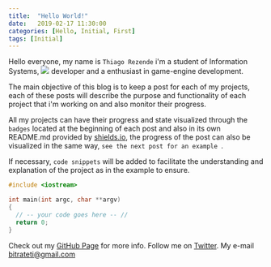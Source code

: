 ```yaml
---
title:  "Hello World!"
date:   2019-02-17 11:30:00
categories: [Hello, Initial, First]
tags: [Initial]
---
```

Hello everyone, my name is `Thiago Rezende` i'm a student of Information Systems, ![](https://img.shields.io/badge/C++--orange.svg) developer and a enthusiast in game-engine development.

The main objective of this blog is to keep a post for each of my projects, each of these posts will describe the purpose and functionality of each project that i'm working on and also monitor their progress.

All my projects can have their progress and state visualized through the `badges` located at the beginning of each post and also in its own README.md provided by [shields.io][shields.io], the progress of the post can also be visualized in the same way, `see the next post for an example
`.

If necessary, `code snippets` will be added to facilitate the understanding and explanation of the project as in the example to ensure.

``` cpp
#include <iostream>

int main(int argc, char **argv)
{
  // -- your code goes here -- //
  return 0;
}
```


Check out my [GitHub Page][github] for more info.
Follow me on [Twitter][twitter].
My e-mail [bitrateti@gmail.com][e-mail]

[github]:      https://www.github.com/thiago-rezende
[twitter]:     http://twitter.com/_thiago_rezende
[e-mail]:      mailto:bitrateti@gmail.com
[shields.io]:  https://shields.io
